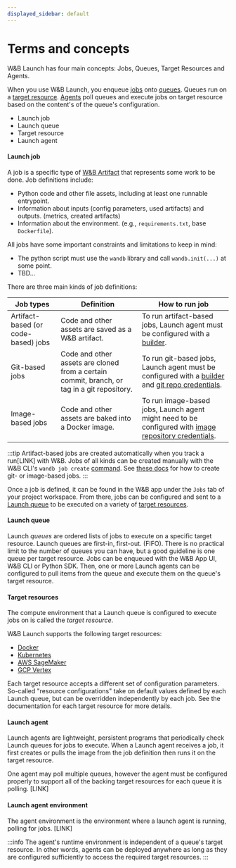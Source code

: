 ```yaml
---
displayed_sidebar: default
---
```


# Terms and concepts

W&B Launch has four main concepts: Jobs, Queues, Target Resources and Agents.

When you use W&B Launch, you enqueue [jobs](#TBD) onto [queues](#TBD). Queues run on a [target resource](#TBD). [Agents](#TBD) poll queues and execute jobs on target resource based on the content's of the queue's configuration.


* Launch job
* Launch queue
* Target resource
* Launch agent


#### Launch job
A job is a specific type of [W&B Artifact](#TBD) that represents some work to be done.  Job definitions include:

- Python code and other file assets, including at least one runnable entrypoint.
- Information about inputs (config parameters, used artifacts) and outputs. (metrics, created artifacts)
- Information about the environment. (e.g., `requirements.txt`, base `Dockerfile`).

All jobs have some important constraints and limitations to keep in mind:

- The python script must use the `wandb` library and call `wandb.init(...)` at some point.
- TBD...

There are three main kinds of job definitions:


| Job types | Definition | How to run job | 
| ---------- | --------- | -------------- |
|Artifact-based (or code-based) jobs| Code and other assets are saved as a W&B artifact.| To run artifact-based jobs, Launch agent must be configured with a [builder](#TBD). |
|Git-based jobs|  Code and other assets are cloned from a certain commit, branch, or tag in a git repository. | To run git-based jobs, Launch agent must be configured with a [builder](#TBD) and [git repo credentials](#TBD). |
|Image-based jobs|Code and other assets are baked into a Docker image. | To run image-based jobs, Launch agent might need to be configured with [image repository credentials](#TBD). | 


:::tip
Artifact-based jobs are created automatically when you track a run[LINK] with W&B.  Jobs of all kinds can be created manually with the W&B CLI's `wandb job create` [command](#TBD).  See [these docs](#TBD) for how to create git- or image-based jobs.
:::

Once a job is defined, it can be found in the W&B app under the `Jobs` tab of your project workspace.  From there, jobs can be configured and sent to a [Launch queue](#TBD) to be executed on a variety of [target resources](#TBD).

#### Launch queue
Launch *queues* are ordered lists of jobs to execute on a specific target resource.  Launch queues are first-in, first-out. (FIFO).  There is no practical limit to the number of queues you can have, but a good guideline is one queue per target resource.  Jobs can be enqueued with the W&B App UI, W&B CLI or Python SDK.  Then, one or more Launch agents can be configured to pull items from the queue and execute them on the queue's target resource.

#### Target resources
The compute environment that a Launch queue is configured to execute jobs on is called the *target resource*.

W&B Launch supports the following target resources:

- [Docker](#TBD)
- [Kubernetes](#TBD)
- [AWS SageMaker](#TBD)
- [GCP Vertex](#TBD)

Each target resource accepts a different set of configuration parameters.  So-called "resource configurations" take on default values defined by each Launch queue, but can be overridden independently by each job.  See the documentation for each target resource for more details.

#### Launch agent
Launch agents are lightweight, persistent programs that periodically check Launch queues for jobs to execute.  When a Launch agent receives a job, it first creates or pulls the image from the job definition then runs it on the target resource.

One agent may poll multiple queues, however the agent must be configured properly to support all of the backing target resources for each queue it is polling.  [LINK]

#### Launch agent environment
The agent environment is the environment where a launch agent is running, polling for jobs. [LINK]

:::info
The agent's runtime environment is independent of a queue's target resource.  In other words, agents can be deployed anywhere as long as they are configured sufficiently to access the required target resources.
:::